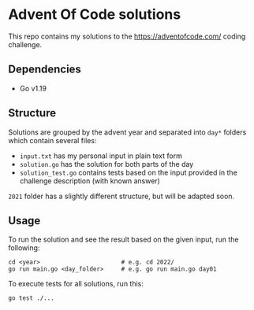 # Advent Of Code solutions

This repo contains my solutions to the https://adventofcode.com/ coding challenge.

## Dependencies
- Go v1.19

## Structure
Solutions are grouped by the advent year and separated into `day*` folders which contain several files:

- `input.txt` has my personal input in plain text form
- `solution.go` has the solution for both parts of the day
- `solution_test.go` contains tests based on the input provided in the challenge description (with known answer)

`2021` folder has a slightly different structure, but will be adapted soon.

## Usage
To run the solution and see the result based on the given input, run the following:

```shell
cd <year>                       # e.g. cd 2022/
go run main.go <day_folder>     # e.g. go run main.go day01
```

To execute tests for all solutions, run this:
```shell
go test ./...
```